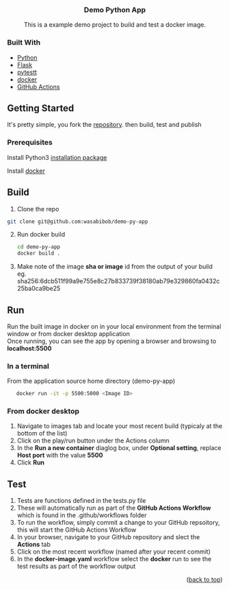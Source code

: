 <!-- Improved compatibility of back to top link: See: https://github.com/othneildrew/Best-README-Template/pull/73 -->
<a id="readme-top"></a>

<br />
<div align="center">
<h3 align="center">Demo Python App</h3>

  <p align="center">
    This is a example demo project to build and test a docker image.
    <br />
  </p>
</div>

### Built With

* [Python](https://www.python.org)
* [Flask](https://flask.palletsprojects.com/en/stable/)
* [pytestt](https://docs.pytest.org/en/stable/)
* [docker](https://docs.docker.com/get-started/)
* [GitHub Actions](https://github.com/features/actions)

<!-- GETTING STARTED -->
## Getting Started

It's pretty simple, you fork the [repository](https://github.com/wasabibob/demo-py-app). then build, test and publish

### Prerequisites

Install Python3 [installation package](https://www.python.org/downloads/) 

Install [docker](https://docs.docker.com/get-started/)


## Build

1.  Clone the repo
   ```sh
   git clone git@github.com:wasabibob/demo-py-app
   ```
2. Run docker build
   ```sh
   cd demo-py-app
   docker build .
   ```
3. Make note of the image **sha or image** id from the output of your build\
    eg. sha256:6dcb511f99a9e755e8c27b833739f38180ab79e329860fa0432c25ba0ca9be25
   
## Run

Run the built image in docker on in your local environment from the terminal window or from docker desktop application\
Once running, you can see the app by opening a browser and browsing to **localhost:5500**

### In a terminal

From the application source home directory (demo-py-app)
```sh
   docker run -it -p 5500:5000 <Image ID>
   ```
### From docker desktop

1. Navigate to images tab and locate your most recent build (typicaly at the bottom of the list)
2. Click on the play/run button under the Actions column
3. In the **Run a new container** diaglog box, under **Optional setting**, replace **Host port** with the value **5500**
4. Click **Run**


## Test
1. Tests are functions defined in the tests.py file
2. These will automatically run as part of the **GitHub Actions Workflow** which is found in the .github/workflows folder
3. To run the workflow, simply commit a change to your GitHub repsoitory, this will start the GitHub Actions Workflow
4. In your browser, navigate to your GitHub repository and slect the **Actions** tab
5. Click on the most recent workflow (named after your recent commit)
6. In the **docker-image.yaml** workflow select the **docker** run to see the test results as part of the workflow output


<p align="right">(<a href="#readme-top">back to top</a>)</p>

